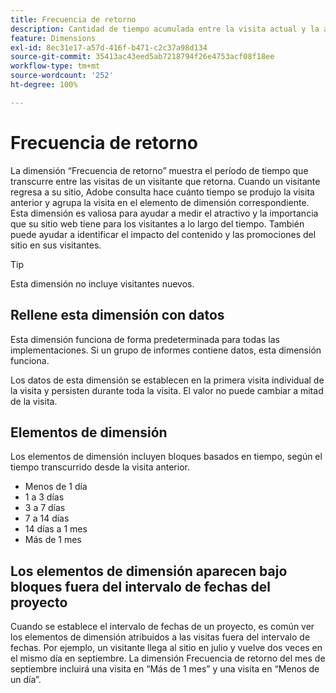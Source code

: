```yaml
---
title: Frecuencia de retorno
description: Cantidad de tiempo acumulada entre la visita actual y la anterior.
feature: Dimensions
exl-id: 8ec31e17-a57d-416f-b471-c2c37a98d134
source-git-commit: 35413ac43eed5ab7218794f26e4753acf08f18ee
workflow-type: tm+mt
source-wordcount: '252'
ht-degree: 100%

---
```


# Frecuencia de retorno

La dimensión “Frecuencia de retorno” muestra el período de tiempo que transcurre entre las visitas de un visitante que retorna. Cuando un visitante regresa a su sitio, Adobe consulta hace cuánto tiempo se produjo la visita anterior y agrupa la visita en el elemento de dimensión correspondiente. Esta dimensión es valiosa para ayudar a medir el atractivo y la importancia que su sitio web tiene para los visitantes a lo largo del tiempo. También puede ayudar a identificar el impacto del contenido y las promociones del sitio en sus visitantes.

>[!TIP]
>
>Esta dimensión no incluye visitantes nuevos.

## Rellene esta dimensión con datos

Esta dimensión funciona de forma predeterminada para todas las implementaciones. Si un grupo de informes contiene datos, esta dimensión funciona.

Los datos de esta dimensión se establecen en la primera visita individual de la visita y persisten durante toda la visita. El valor no puede cambiar a mitad de la visita.

## Elementos de dimensión

Los elementos de dimensión incluyen bloques basados en tiempo, según el tiempo transcurrido desde la visita anterior.

* Menos de 1 día
* 1 a 3 días
* 3 a 7 días
* 7 a 14 días
* 14 días a 1 mes
* Más de 1 mes

## Los elementos de dimensión aparecen bajo bloques fuera del intervalo de fechas del proyecto

Cuando se establece el intervalo de fechas de un proyecto, es común ver los elementos de dimensión atribuidos a las visitas fuera del intervalo de fechas. Por ejemplo, un visitante llega al sitio en julio y vuelve dos veces en el mismo día en septiembre. La dimensión Frecuencia de retorno del mes de septiembre incluirá una visita en “Más de 1 mes” y una visita en “Menos de un día”.

